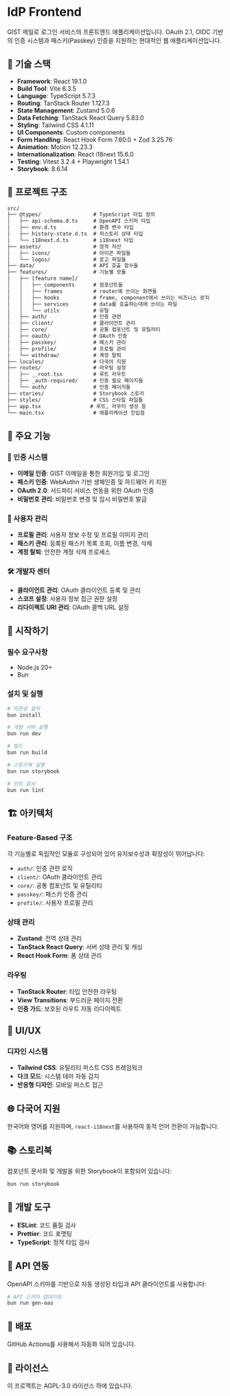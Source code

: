 # IdP Frontend

GIST 메일로 로그인 서비스의 프론트엔드 애플리케이션입니다. OAuth 2.1, OIDC 기반의 인증 시스템과 패스키(Passkey) 인증을 지원하는 현대적인 웹 애플리케이션입니다.

## 🚀 기술 스택

- **Framework**: React 19.1.0
- **Build Tool**: Vite 6.3.5
- **Language**: TypeScript 5.7.3
- **Routing**: TanStack Router 1.127.3
- **State Management**: Zustand 5.0.6
- **Data Fetching**: TanStack React Query 5.83.0
- **Styling**: Tailwind CSS 4.1.11
- **UI Components**: Custom components
- **Form Handling**: React Hook Form 7.60.0 + Zod 3.25.76
- **Animation**: Motion 12.23.3
- **Internationalization**: React i18next 15.6.0
- **Testing**: Vitest 3.2.4 + Playwright 1.54.1
- **Storybook**: 8.6.14

## 📁 프로젝트 구조

```txt
src/
├── @types/                 # TypeScript 타입 정의
│   ├── api-schema.d.ts     # OpenAPI 스키마 타입
│   ├── env.d.ts            # 환경 변수 타입
│   ├── history-state.d.ts  # 히스토리 상태 타입
│   └── i18next.d.ts        # i18next 타입
├── assets/                 # 정적 자산
│   ├── icons/              # 아이콘 파일들
│   └── logos/              # 로고 파일들
├── data/                   # API 호출 함수들
├── features/               # 기능별 모듈
│   ├── [feature name]/
│   │   ├── components      # 컴포넌트들
│   │   ├── frames          # router에 쓰이는 화면들
│   │   ├── hooks           # frame, component에서 쓰이는 비즈니스 로직
│   │   ├── services        # data를 호출하는데에 쓰이는 파일
│   │   └── utils           # 유틸
│   ├── auth/               # 인증 관련
│   ├── client/             # 클라이언트 관리
│   ├── core/               # 공통 컴포넌트 및 유틸리티
│   ├── oauth/              # OAuth 인증
│   ├── passkey/            # 패스키 관리
│   ├── profile/            # 프로필 관리
│   └── withdraw/           # 계정 탈퇴
├── locales/                # 다국어 지원
├── routes/                 # 라우팅 설정
│   ├── __root.tsx          # 루트 라우트
│   ├── _auth-required/     # 인증 필요 페이지들
│   └── auth/               # 인증 페이지들
├── stories/                # Storybook 스토리
├── styles/                 # CSS 스타일 파일들
├── app.tsx                # 루트, 라우터 생성 등
└── main.tsx                # 애플리케이션 진입점
```

## 🎯 주요 기능

### 🔐 인증 시스템

- **이메일 인증**: GIST 이메일을 통한 회원가입 및 로그인
- **패스키 인증**: WebAuthn 기반 생체인증 및 하드웨어 키 지원
- **OAuth 2.0**: 서드파티 서비스 연동을 위한 OAuth 인증
- **비밀번호 관리**: 비밀번호 변경 및 임시 비밀번호 발급

### 👤 사용자 관리

- **프로필 관리**: 사용자 정보 수정 및 프로필 이미지 관리
- **패스키 관리**: 등록된 패스키 목록 조회, 이름 변경, 삭제
- **계정 탈퇴**: 안전한 계정 삭제 프로세스

### 🛠️ 개발자 센터

- **클라이언트 관리**: OAuth 클라이언트 등록 및 관리
- **스코프 설정**: 사용자 정보 접근 권한 설정
- **리다이렉트 URI 관리**: OAuth 콜백 URL 설정

## 🚀 시작하기

### 필수 요구사항

- Node.js 20+
- Bun

### 설치 및 실행

```bash
# 의존성 설치
bun install

# 개발 서버 실행
bun run dev

# 빌드
bun run build

# 스토리북 실행
bun run storybook

# 린트 검사
bun run lint
```

## 🏗️ 아키텍처

### Feature-Based 구조

각 기능별로 독립적인 모듈로 구성되어 있어 유지보수성과 확장성이 뛰어납니다:

- `auth/`: 인증 관련 로직
- `client/`: OAuth 클라이언트 관리
- `core/`: 공통 컴포넌트 및 유틸리티
- `passkey/`: 패스키 인증 관리
- `profile/`: 사용자 프로필 관리

### 상태 관리

- **Zustand**: 전역 상태 관리
- **TanStack React Query**: 서버 상태 관리 및 캐싱
- **React Hook Form**: 폼 상태 관리

### 라우팅

- **TanStack Router**: 타입 안전한 라우팅
- **View Transitions**: 부드러운 페이지 전환
- **인증 가드**: 보호된 라우트 자동 리다이렉트

## 🎨 UI/UX

### 디자인 시스템

- **Tailwind CSS**: 유틸리티 퍼스트 CSS 프레임워크
- **다크 모드**: 시스템 테마 자동 감지
- **반응형 디자인**: 모바일 퍼스트 접근

## 🌐 다국어 지원

한국어와 영어를 지원하며, `react-i18next`를 사용하여 동적 언어 전환이 가능합니다.

## 📚 스토리북

컴포넌트 문서화 및 개발을 위한 Storybook이 포함되어 있습니다:

```bash
bun run storybook
```

## 🔧 개발 도구

- **ESLint**: 코드 품질 검사
- **Prettier**: 코드 포맷팅
- **TypeScript**: 정적 타입 검사

## 📝 API 연동

OpenAPI 스키마를 기반으로 자동 생성된 타입과 API 클라이언트를 사용합니다:

```bash
# API 스키마 업데이트
bun run gen-oas
```

## 🚀 배포

GitHub Actions를 사용해서 자동화 되어 있습니다.

## 📄 라이선스

이 프로젝트는 AGPL-3.0 라이선스 하에 있습니다.
